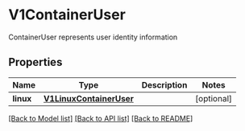 # V1ContainerUser

ContainerUser represents user identity information

## Properties
Name | Type | Description | Notes
------------ | ------------- | ------------- | -------------
**linux** | [**V1LinuxContainerUser**](V1LinuxContainerUser.md) |  | [optional] 

[[Back to Model list]](../README.md#documentation-for-models) [[Back to API list]](../README.md#documentation-for-api-endpoints) [[Back to README]](../README.md)


